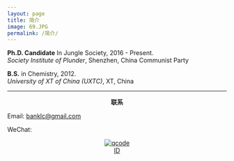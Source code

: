 ```yaml
---
layout: page
title: 简介
image: 69.JPG
permalink: /简介/
---
```




**Ph.D. Candidate** In Jungle Society, 2016 - Present.  
*Society Institute of Plunder*, Shenzhen, China Communist Party



**B.S.** in Chemistry,  2012.  
*University of XT of China (UXTC)*, XT, China

****

**<center>联系</center>**

Email: banklc@gmail.com

WeChat: <center><a href="https://imgchr.com/i/rsXKYD"><img src="https://s3.ax1x.com/2020/12/23/rsXKYD.jpg" alt="qcode" border="0" /><br><center> ID 
